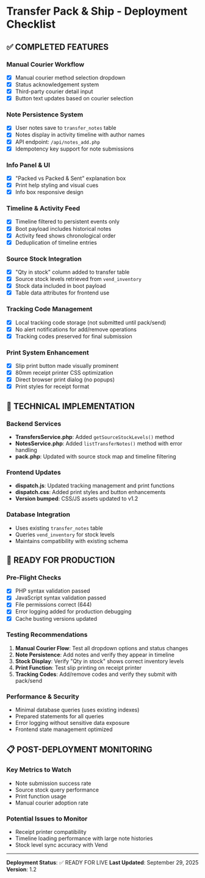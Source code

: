 # Transfer Pack & Ship - Deployment Checklist

## ✅ COMPLETED FEATURES

### Manual Courier Workflow
- [x] Manual courier method selection dropdown
- [x] Status acknowledgement system
- [x] Third-party courier detail input
- [x] Button text updates based on courier selection

### Note Persistence System
- [x] User notes save to `transfer_notes` table
- [x] Notes display in activity timeline with author names
- [x] API endpoint: `/api/notes_add.php`
- [x] Idempotency key support for note submissions

### Info Panel & UI
- [x] "Packed vs Packed & Sent" explanation box
- [x] Print help styling and visual cues
- [x] Info box responsive design

### Timeline & Activity Feed
- [x] Timeline filtered to persistent events only
- [x] Boot payload includes historical notes
- [x] Activity feed shows chronological order
- [x] Deduplication of timeline entries

### Source Stock Integration
- [x] "Qty in stock" column added to transfer table
- [x] Source stock levels retrieved from `vend_inventory`
- [x] Stock data included in boot payload
- [x] Table data attributes for frontend use

### Tracking Code Management
- [x] Local tracking code storage (not submitted until pack/send)
- [x] No alert notifications for add/remove operations
- [x] Tracking codes preserved for final submission

### Print System Enhancement
- [x] Slip print button made visually prominent
- [x] 80mm receipt printer CSS optimization
- [x] Direct browser print dialog (no popups)
- [x] Print styles for receipt format

## 🔧 TECHNICAL IMPLEMENTATION

### Backend Services
- **TransfersService.php**: Added `getSourceStockLevels()` method
- **NotesService.php**: Added `listTransferNotes()` method with error handling
- **pack.php**: Updated with source stock map and timeline filtering

### Frontend Updates
- **dispatch.js**: Updated tracking management and print functions
- **dispatch.css**: Added print styles and button enhancements
- **Version bumped**: CSS/JS assets updated to v1.2

### Database Integration
- Uses existing `transfer_notes` table
- Queries `vend_inventory` for stock levels
- Maintains compatibility with existing schema

## 🚀 READY FOR PRODUCTION

### Pre-Flight Checks
- [x] PHP syntax validation passed
- [x] JavaScript syntax validation passed
- [x] File permissions correct (644)
- [x] Error logging added for production debugging
- [x] Cache busting versions updated

### Testing Recommendations
1. **Manual Courier Flow**: Test all dropdown options and status changes
2. **Note Persistence**: Add notes and verify they appear in timeline
3. **Stock Display**: Verify "Qty in stock" shows correct inventory levels
4. **Print Function**: Test slip printing on receipt printer
5. **Tracking Codes**: Add/remove codes and verify they submit with pack/send

### Performance & Security
- Minimal database queries (uses existing indexes)
- Prepared statements for all queries
- Error logging without sensitive data exposure
- Frontend state management optimized

## 📋 POST-DEPLOYMENT MONITORING

### Key Metrics to Watch
- Note submission success rate
- Source stock query performance
- Print function usage
- Manual courier adoption rate

### Potential Issues to Monitor
- Receipt printer compatibility
- Timeline loading performance with large note histories
- Stock level sync accuracy with Vend

---
**Deployment Status**: ✅ READY FOR LIVE
**Last Updated**: September 29, 2025
**Version**: 1.2